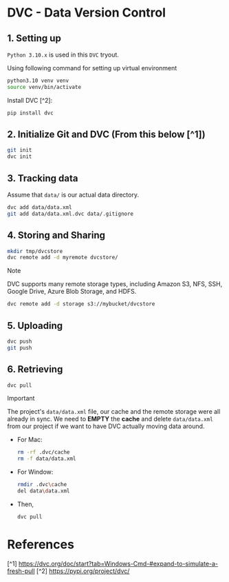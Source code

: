 # DVC - Data Version Control

## 1. Setting up
`Python 3.10.x` is used in this `DVC` tryout.

Using following command for setting up virtual environment
```bash
python3.10 venv venv
source venv/bin/activate
```

Install DVC [^2]:
```bash
pip install dvc
```

## 2. Initialize Git and DVC (From this below [^1])
```bash
git init
dvc init
```

## 3. Tracking data
Assume that `data/` is our actual data directory.

```bash
dvc add data/data.xml
git add data/data.xml.dvc data/.gitignore
```

## 4. Storing and Sharing
```bash
mkdir tmp/dvcstore
dvc remote add -d myremote dvcstore/
```

> [!NOTE]  
> DVC supports many remote storage types, including Amazon S3, NFS, SSH, Google Drive, Azure Blob Storage, and HDFS.
> ```bash
> dvc remote add -d storage s3://mybucket/dvcstore
> ```

## 5. Uploading
```bash
dvc push
git push
```

## 6. Retrieving
```bash
dvc pull
```
> [!IMPORTANT]
> The project's `data/data.xml` file, our cache and the remote storage were all already in sync. We need to **EMPTY** the **cache** and delete `data/data.xml` from our project if we want to have DVC actually moving data around.

* For Mac:
    ```bash
    rm -rf .dvc/cache
    rm -f data/data.xml
    ```
* For Window:
    ```bash
    rmdir .dvc\cache
    del data\data.xml
    ```

* Then, 
    ```bash
    dvc pull
    ```

# References
[^1] https://dvc.org/doc/start?tab=Windows-Cmd-#expand-to-simulate-a-fresh-pull
[^2] https://pypi.org/project/dvc/